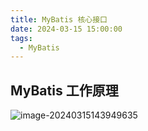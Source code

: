 ```yaml
---
title: MyBatis 核心接口
date: 2024-03-15 15:00:00
tags:
  - MyBatis
---
```

## MyBatis 工作原理

![image-20240315143949635](C:\Users\yunpeng.zhang\AppData\Roaming\Typora\typora-user-images\image-20240315143949635.png)
